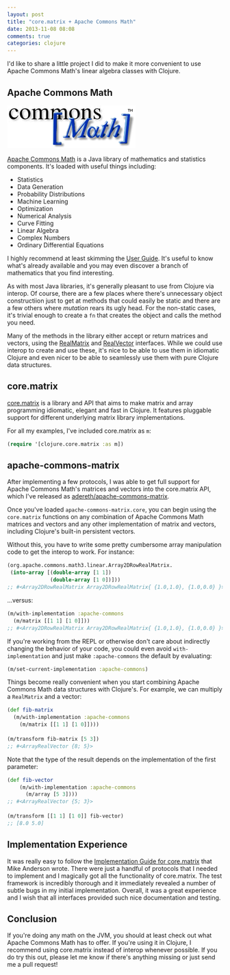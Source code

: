 ```yaml
---
layout: post
title: "core.matrix + Apache Commons Math"
date: 2013-11-08 08:08
comments: true
categories: clojure
---
```

I'd like to share a little project I did to make it more convenient to use Apache Commons Math's linear algebra classes with Clojure.

## Apache Commons Math
![Apache Commons Math Logo](/images/acm.gif)

[Apache Commons Math](http://commons.apache.org/proper/commons-math/index.html) is a Java library of mathematics and statistics components.  It's loaded with useful things including:

- Statistics
- Data Generation
- Probability Distributions
- Machine Learning
- Optimization
- Numerical Analysis
- Curve Fitting
- Linear Algebra
- Complex Numbers
- Ordinary Differential Equations

I highly recommend at least skimming the [User Guide](http://commons.apache.org/proper/commons-math/userguide/index.html).  It's useful to know what's already available and you may even discover a branch of mathematics that you find interesting.

As with most Java libraries, it's generally pleasant to use from Clojure via interop.  Of course, there are a few places where there's unnecessary object constructiion just to get at methods that could easily be static and there are a few others where *mutation* rears its ugly head.  For the non-static cases, it's trivial enough to create a `fn` that creates the object and calls the method you need.

Many of the methods in the library either accept or return matrices and vectors, using the [RealMatrix](http://commons.apache.org/proper/commons-math/apidocs/org/apache/commons/math3/linear/RealMatrix.html) and [RealVector](http://commons.apache.org/proper/commons-math/apidocs/org/apache/commons/math3/linear/RealVector.html) interfaces.  While we could use interop to create and use these, it's nice to be able to use them in idiomatic Clojure and even nicer to be able to seamlessly use them with pure Clojure data structures.

## core.matrix
[core.matrix](https://github.com/mikera/core.matrix) is a library and API that aims to make matrix and array programming idiomatic, elegant and fast in Clojure.  It features pluggable support for different underlying matrix library implementations.

For all my examples, I've included core.matrix as `m`:
```clojure
(require '[clojure.core.matrix :as m])
```

## apache-commons-matrix
After implementing a few protocols, I was able to get full support for Apache Commons Math's matrices and vectors into the core.matrix API, which I've released as [adereth/apache-commons-matrix](https://github.com/adereth/apache-commons-matrix).

Once you've loaded `apache-commons-matrix.core`, you can begin using the `core.matrix` functions on any combination of Apache Commons Math matrices and vectors and any other implementation of matrix and vectors, including Clojure's built-in persistent vectors.

Without this, you have to write some pretty cumbersome array manipulation code to get the interop to work.  For instance:
```clojure
(org.apache.commons.math3.linear.Array2DRowRealMatrix.
 (into-array [(double-array [1 1])
              (double-array [1 0])]))
;; #<Array2DRowRealMatrix Array2DRowRealMatrix{ {1.0,1.0}, {1.0,0.0} }>
```

...versus:

```clojure
(m/with-implementation :apache-commons
  (m/matrix [[1 1] [1 0]]))
;; #<Array2DRowRealMatrix Array2DRowRealMatrix{ {1.0,1.0}, {1.0,0.0} }>
```

If you're working from the REPL or otherwise don't care about indirectly changing the behavior of your code, you could even avoid `with-implementation` and just make `:apache-commons` the default by evaluating: 
```clojure
(m/set-current-implementation :apache-commons)
```

Things become really convenient when you start combining Apache Commons Math data structures with Clojure's.  For example, we can multiply a `RealMatrix` and a vector:

```clojure
(def fib-matrix
  (m/with-implementation :apache-commons
    (m/matrix [[1 1] [1 0]])))

(m/transform fib-matrix [5 3])
;; #<ArrayRealVector {8; 5}>
```

Note that the type of the result depends on the implementation of the first parameter:

```clojure
(def fib-vector
    (m/with-implementation :apache-commons
      (m/array [5 3])))
;; #<ArrayRealVector {5; 3}>

(m/transform [[1 1] [1 0]] fib-vector)
;; [8.0 5.0]
```

## Implementation Experience
It was really easy to follow the [Implementation Guide for core.matrix](https://github.com/mikera/core.matrix/wiki/Implementation-Guide) that Mike Anderson wrote.  There were just a handful of protocols that I needed to implement and I magically got all the functionality of core.matrix.  The test framework is incredibly thorough and it immediately revealed a number of subtle bugs in my initial implementation.  Overall, it was a great experience and I wish that all interfaces provided such nice documentation and testing.

## Conclusion
If you're doing any math on the JVM, you should at least check out what Apache Commons Math has to offer.  If you're using it in Clojure, I recommend using core.matrix instead of interop whenever possible.  If you do try this out, please let me know if there's anything missing or just send me a pull request!
